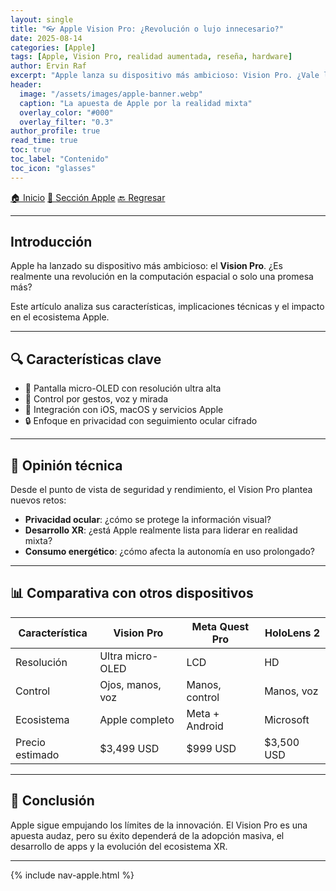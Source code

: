```yaml
---
layout: single
title: "👓 Apple Vision Pro: ¿Revolución o lujo innecesario?"
date: 2025-08-14
categories: [Apple]
tags: [Apple, Vision Pro, realidad aumentada, reseña, hardware]
author: Ervin Raf
excerpt: "Apple lanza su dispositivo más ambicioso: Vision Pro. ¿Vale la pena su precio? Aquí te explico sus funciones, limitaciones y lo que realmente aporta."
header:
  image: "/assets/images/apple-banner.webp"
  caption: "La apuesta de Apple por la realidad mixta"
  overlay_color: "#000"
  overlay_filter: "0.3"
author_profile: true
read_time: true
toc: true
toc_label: "Contenido"
toc_icon: "glasses"
---
```


<div class="post-nav">
  <a href="/" class="nav-btn">🏠 Inicio</a>
  <a href="/apple/" class="nav-btn">🍏 Sección Apple</a>
  <a href="javascript:history.back()" class="nav-btn">🔙 Regresar</a>
</div>

---

## Introducción

Apple ha lanzado su dispositivo más ambicioso: el **Vision Pro**. ¿Es realmente una revolución en la computación espacial o solo una promesa más?

Este artículo analiza sus características, implicaciones técnicas y el impacto en el ecosistema Apple.

---

## 🔍 Características clave

- 🎯 Pantalla micro-OLED con resolución ultra alta  
- 🧠 Control por gestos, voz y mirada  
- 🔗 Integración con iOS, macOS y servicios Apple  
- 🔒 Enfoque en privacidad con seguimiento ocular cifrado  

---

## 🧠 Opinión técnica

Desde el punto de vista de seguridad y rendimiento, el Vision Pro plantea nuevos retos:

- **Privacidad ocular**: ¿cómo se protege la información visual?  
- **Desarrollo XR**: ¿está Apple realmente lista para liderar en realidad mixta?  
- **Consumo energético**: ¿cómo afecta la autonomía en uso prolongado?  

---

## 📊 Comparativa con otros dispositivos

| Característica       | Vision Pro        | Meta Quest Pro     | HoloLens 2         |
|----------------------|-------------------|---------------------|--------------------|
| Resolución           | Ultra micro-OLED  | LCD                 | HD                 |
| Control              | Ojos, manos, voz  | Manos, control      | Manos, voz         |
| Ecosistema           | Apple completo    | Meta + Android      | Microsoft          |
| Precio estimado      | $3,499 USD        | $999 USD            | $3,500 USD         |

---

## 🧭 Conclusión

Apple sigue empujando los límites de la innovación. El Vision Pro es una apuesta audaz, pero su éxito dependerá de la adopción masiva, el desarrollo de apps y la evolución del ecosistema XR.

---

{% include nav-apple.html %}
